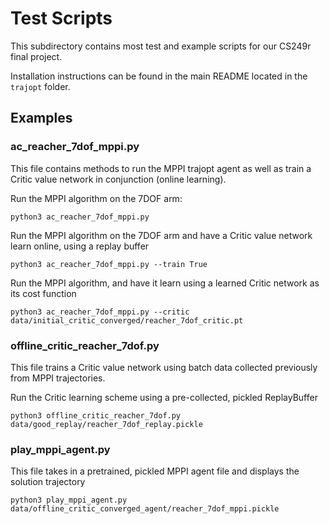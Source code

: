 # Test Scripts

This subdirectory contains most test and example scripts for our CS249r final project.

Installation instructions can be found in the main README located in the ``trajopt`` folder.

## Examples

### ac_reacher_7dof_mppi.py

This file contains methods to run the MPPI trajopt agent as well as train a Critic value network in conjunction (online learning).

Run the MPPI algorithm on the 7DOF arm:

```
python3 ac_reacher_7dof_mppi.py
```

Run the MPPI algorithm on the 7DOF arm and have a Critic value network learn online, using a replay buffer
```
python3 ac_reacher_7dof_mppi.py --train True
```

Run the MPPI algorithm, and have it learn using a learned Critic network as its cost function
```
python3 ac_reacher_7dof_mppi.py --critic data/initial_critic_converged/reacher_7dof_critic.pt
```

### offline_critic_reacher_7dof.py

This file trains a Critic value network using batch data collected previously from MPPI trajectories.

Run the Critic learning scheme using a pre-collected, pickled ReplayBuffer
```
python3 offline_critic_reacher_7dof.py data/good_replay/reacher_7dof_replay.pickle
```

### play_mppi_agent.py

This file takes in a pretrained, pickled MPPI agent file and displays the solution trajectory
```
python3 play_mppi_agent.py data/offline_critic_converged_agent/reacher_7dof_mppi.pickle
```